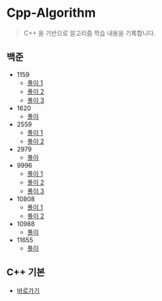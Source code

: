 # Cpp-Algorithm

> C++ 을 기반으로 알고리즘 학습 내용을 기록합니다.

## 백준

- 1159
    - [풀이 1](https://github.com/osean-me/Cpp-Algorithm/blob/main/algorithm/week_1/baekjoon_1159.cpp)
    - [풀이 2](https://github.com/osean-me/Cpp-Algorithm/blob/main/algorithm/week_1/baekjoon_1159_2.cpp)
    - [풀이 3](https://github.com/osean-me/Cpp-Algorithm/blob/main/algorithm/week_1/baekjoon_1159_3.cpp)
- 1620
    - [풀이](https://github.com/osean-me/Cpp-Algorithm/blob/main/algorithm/week_1/baekjoon_1620.cpp)
- 2559
    - [풀이 1](https://github.com/osean-me/Cpp-Algorithm/blob/main/algorithm/week_1/baekjoon_2559.cpp)
    - [풀이 2](https://github.com/osean-me/Cpp-Algorithm/blob/main/algorithm/week_1/baekjoon_2559_2.cpp)
- 2979
    - [풀이](https://github.com/osean-me/Cpp-Algorithm/blob/main/algorithm/week_1/baekjoon_2979.cpp)
- 9996
    - [풀이 1](https://github.com/osean-me/Cpp-Algorithm/blob/main/algorithm/week_1/baekjoon_9996.cpp)
    - [풀이 2](https://github.com/osean-me/Cpp-Algorithm/blob/main/algorithm/week_1/baekjoon_9996.cpp)
    - [풀이 3](https://github.com/osean-me/Cpp-Algorithm/blob/main/algorithm/week_1/baekjoon_9996.cpp)
- 10808
    - [풀이 1](https://github.com/osean-me/Cpp-Algorithm/blob/main/algorithm/week_1/baekjoon_10808.cpp)
    - [풀이 2](https://github.com/osean-me/Cpp-Algorithm/blob/main/algorithm/week_1/baekjoon_10808_2.cpp)
- 10988
    - [풀이](https://github.com/osean-me/Cpp-Algorithm/blob/main/algorithm/week_1/baekjoon_10988.cpp)
- 11655
    - [풀이](https://github.com/osean-me/Cpp-Algorithm/blob/main/algorithm/week_1/baekjoon_11655.cpp)

## C++ 기본
- [바로가기](https://github.com/osean-me/Cpp-Algorithm/tree/main/basic)
